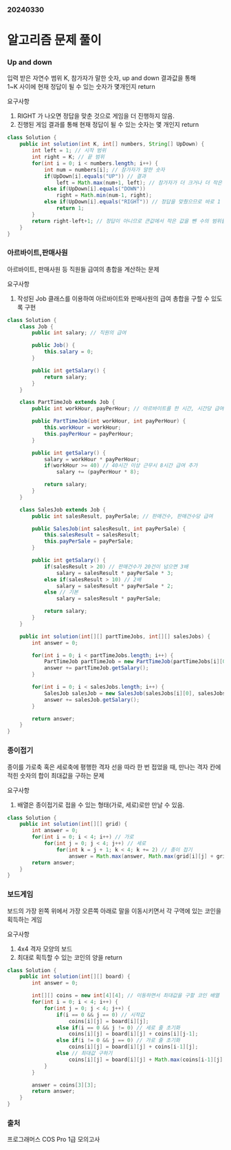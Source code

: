 ### 20240330
# 알고리즘 문제 풀이
### Up and down
입력 받은 자연수 범위 K, 참가자가 말한 숫자, up and down 결과값을 통해<br>
1~K 사이에 현재 정답이 될 수 있는 숫자가 몇개인지 return

요구사항
1. RIGHT 가 나오면 정답을 맞춘 것으로 게임을 더 진행하지 않음.
2. 진행된 게임 결과를 통해 현재 정답이 될 수 있는 숫자는 몇 개인지 return

```java
class Solution {
    public int solution(int K, int[] numbers, String[] UpDown) {
        int left = 1; // 시작 범위
        int right = K; // 끝 범위
        for(int i = 0; i < numbers.length; i++) {
            int num = numbers[i]; // 참가자가 말한 숫자
            if(UpDown[i].equals("UP")) // 결과
                left = Math.max(num+1, left); // 참가자가 더 크거나 더 작은 수를 말할 수 있기 때문에 최대값, 최소값 비교
            else if(UpDown[i].equals("DOWN"))
                right = Math.min(num-1, right);
            else if(UpDown[i].equals("RIGHT")) // 정답을 맞췄으므로 바로 1 리턴(정답이 될 수는 1개)
                return 1;
        }
        return right-left+1; // 정답이 아니므로 큰값에서 작은 값을 뺀 수의 범위를 반환
    }
}
```


### 아르바이트,판매사원
아르바이트, 판매사원 등 직원들 급여의 총합을 계산하는 문제

요구사항
1. 작성된 Job 클래스를 이용하여 아르바이트와 판매사원의 급여 총합을 구할 수 있도록 구현

```java
class Solution {
    class Job {
        public int salary; // 직원의 급여

        public Job() {
            this.salary = 0;
        }

        public int getSalary() {
            return salary;
        }
    }

    class PartTimeJob extends Job {
        public int workHour, payPerHour; // 아르바이트를 한 시간, 시간당 급여

        public PartTimeJob(int workHour, int payPerHour) {
            this.workHour = workHour;
            this.payPerHour = payPerHour;
        }

        public int getSalary() {
            salary = workHour * payPerHour;
            if(workHour >= 40) // 40시간 이상 근무시 8시간 급여 추가
                salary += (payPerHour * 8);

            return salary;
        }
    }

    class SalesJob extends Job {
        public int salesResult, payPerSale; // 판매건수, 판매건수당 급여

        public SalesJob(int salesResult, int payPerSale) {
            this.salesResult = salesResult;
            this.payPerSale = payPerSale;
        }

        public int getSalary() {
            if(salesResult > 20) // 판매건수가 20건이 넘으면 3배
                salary = salesResult * payPerSale * 3;
            else if(salesResult > 10) // 2배
                salary = salesResult * payPerSale * 2;
            else // 기본
                salary = salesResult * payPerSale;

            return salary;
        }
    }

    public int solution(int[][] partTimeJobs, int[][] salesJobs) {
        int answer = 0;

        for(int i = 0; i < partTimeJobs.length; i++) {
            PartTimeJob partTimeJob = new PartTimeJob(partTimeJobs[i][0], partTimeJobs[i][1]);
            answer += partTimeJob.getSalary();
        }

        for(int i = 0; i < salesJobs.length; i++) {
            SalesJob salesJob = new SalesJob(salesJobs[i][0], salesJobs[i][1]);
            answer += salesJob.getSalary();
        }

        return answer;
    }
}
```


### 종이접기
종이를 가로축 혹은 세로축에 평행한 격자 선을 따라 한 번 접었을 때, 만나는 격자 칸에 적힌 숫자의 합이 최대값을 구하는 문제

요구사항
1. 배열은 종이접기로 접을 수 있는 형태(가로, 세로)로만 만날 수 있음.

```java
class Solution {
    public int solution(int[][] grid) {
        int answer = 0;
        for(int i = 0; i < 4; i++) // 가로
            for(int j = 0; j < 4; j++) // 세로
                for(int k = j + 1; k < 4; k += 2) // 종이 접기
                    answer = Math.max(answer, Math.max(grid[i][j] + grid[i][k], grid[j][i] + grid[k][i])); // 세로로 접기, 가로로 접기
        return answer;
    }
}
```


### 보드게임
보드의 가장 왼쪽 위에서 가장 오른쪽 아래로 말을 이동시키면서 각 구역에 있는 코인을 획득하는 게임

요구사항
1. 4x4 격자 모양의 보드
2. 최대로 획득할 수 있는 코인의 양을 return 

```java
class Solution {
    public int solution(int[][] board) {
        int answer = 0;

        int[][] coins = new int[4][4]; // 이동하면서 최대값을 구할 코인 배열
        for(int i = 0; i < 4; i++) {
            for(int j = 0; j < 4; j++) {
                if(i == 0 && j == 0) // 시작값
                    coins[i][j] = board[i][j];
                else if(i == 0 && j != 0) // 세로 줄 초기화
                    coins[i][j] = board[i][j] + coins[i][j-1];
                else if(i != 0 && j == 0) // 가로 줄 초기화
                    coins[i][j] = board[i][j] + coins[i-1][j];
                else // 최대값 구하기
                    coins[i][j] = board[i][j] + Math.max(coins[i-1][j], coins[i][j-1]);
            }
        }

        answer = coins[3][3];
        return answer;
    }
}
```

### 출처
프로그래머스 COS Pro 1급 모의고사
